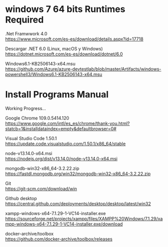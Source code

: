 # windows 7 64 bits Runtimes Required


.Net Framwwork 4.0 <br>
https://www.microsoft.com/es-es/download/details.aspx?id=17718

Descargar .NET 6.0 (Linux, macOS y Windows) <br>
https://dotnet.microsoft.com/es-es/download/dotnet/6.0

Windows6.1-KB2506143-x64.msu <br>
https://github.com/Azure/azure-devtestlab/blob/master/Artifacts/windows-powershell3/Windows6.1-KB2506143-x64.msu


# Install Programs Manual

Working Progress...

Google Chrome 109.0.5414.120 <br>
https://www.google.com/intl/es_es/chrome/thank-you.html?statcb=1&installdataindex=empty&defaultbrowser=0#

Visual Studio Code 1.50.1 <br>
https://update.code.visualstudio.com/1.50.1/x86_64/stable

node-v13.14.0-x64.msi <br>
https://nodejs.org/dist/v13.14.0/node-v13.14.0-x64.msi

mongodb-win32-x86_64-3.2.22.zip <br>
https://fastdl.mongodb.org/win32/mongodb-win32-x86_64-3.2.22.zip

Git <br>
https://git-scm.com/download/win

Github desktop <br>
https://central.github.com/deployments/desktop/desktop/latest/win32

xampp-windows-x64-7.1.29-1-VC14-installer.exe <br>
https://sourceforge.net/projects/xampp/files/XAMPP%20Windows/7.1.29/xampp-windows-x64-7.1.29-1-VC14-installer.exe/download

docker-archive/toolbox <br>
https://github.com/docker-archive/toolbox/releases
